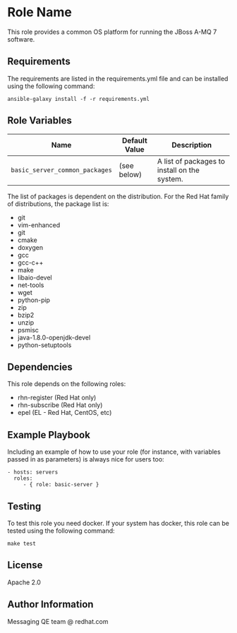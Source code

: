 Role Name
=========

This role provides a common OS platform for running the JBoss A-MQ 7 software.

Requirements
------------

The requirements are listed in the requirements.yml file and can be installed using the following command:

```
ansible-galaxy install -f -r requirements.yml
```

Role Variables
--------------

| Name              | Default Value       | Description          |
|-------------------|---------------------|----------------------|
| `basic_server_common_packages` | (see below) | A list of packages to install on the system. |

The list of packages is dependent on the distribution. For the Red Hat family of distributions, the package list is:

* git
* vim-enhanced
* git
* cmake
* doxygen
* gcc
* gcc-c++
* make
* libaio-devel
* net-tools
* wget
* python-pip
* zip
* bzip2
* unzip
* psmisc
* java-1.8.0-openjdk-devel
* python-setuptools


Dependencies
------------

This role depends on the following roles:
* rhn-register (Red Hat only)
* rhn-subscribe (Red Hat only)
* epel (EL - Red Hat, CentOS, etc)

Example Playbook
----------------

Including an example of how to use your role (for instance, with variables passed in as parameters) is always nice for users too:

    - hosts: servers
      roles:
         - { role: basic-server }

Testing
----------------

To test this role you need docker. If your system has docker, this role can be tested using the following command:

```make test```


License
-------

Apache 2.0

Author Information
------------------

Messaging QE team @ redhat.com
